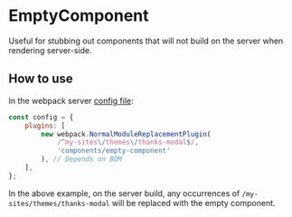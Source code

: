 # EmptyComponent

Useful for stubbing out components that will not build on the server when rendering server-side.

## How to use

In the webpack server [config file](/webpack.config.node.js):

```js
const config = {
	plugins: [
		new webpack.NormalModuleReplacementPlugin(
			/^my-sites\/themes\/thanks-modal$/,
			'components/empty-component'
		), // Depends on BOM
	],
};
```

In the above example, on the server build, any occurrences of `/my-sites/themes/thanks-modal` will be replaced with the empty component.
